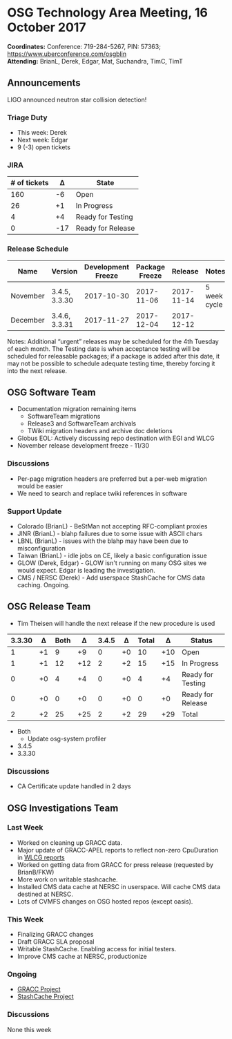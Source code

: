 # OSG Technology Area Meeting, 16 October 2017

**Coordinates:** Conference: 719-284-5267, PIN: 57363; <https://www.uberconference.com/osgblin>  
**Attending:** BrianL, Derek, Edgar, Mat, Suchandra, TimC, TimT


## Announcements

LIGO announced neutron star collision detection!

### Triage Duty

-   This week: Derek
-   Next week: Edgar
-   9 (-3) open tickets


### JIRA

| # of tickets | &Delta; | State             |
|------------ |------- |----------------- |
| 160          | -6      | Open              |
| 26           | +1      | In Progress       |
| 4            | +4      | Ready for Testing |
| 0            | -17     | Ready for Release |


### Release Schedule

| Name     | Version       | Development Freeze | Package Freeze | Release    | Notes        |
|-------- |------------- |------------------ |-------------- |---------- |------------ |
| November | 3.4.5, 3.3.30 | 2017-10-30         | 2017-11-06     | 2017-11-14 | 5 week cycle |
| December | 3.4.6, 3.3.31 | 2017-11-27         | 2017-12-04     | 2017-12-12 |              |

Notes: Additional “urgent” releases may be scheduled for the 4th Tuesday of each month. The Testing date is when acceptance testing will be scheduled for releasable packages; if a package is added after this date, it may not be possible to schedule adequate testing time, thereby forcing it into the next release.  


## OSG Software Team

-   Documentation migration remaining items  
    -   SoftwareTeam migrations
    -   Release3 and SoftwareTeam archivals
    -   TWiki migration headers and archive doc deletions
-   Globus EOL: Actively discussing repo destination with EGI and WLCG
-   November release development freeze - 11/30


### Discussions

-   Per-page migration headers are preferred but a per-web migration would be easier
-   We need to search and replace twiki references in software


### Support Update

-   Colorado (BrianL) - BeStMan not accepting RFC-compliant proxies
-   JINR (BrianL) - blahp failures due to some issue with ASCII chars
-   LBNL (BrianL) - issues with the blahp may have been due to misconfiguration
-   Taiwan (BrianL) - idle jobs on CE, likely a basic configuration issue
-   GLOW (Derek, Edgar) - GLOW isn't running on many OSG sites we would expect.  Edgar is leading the investigation.
-   CMS / NERSC (Derek) - Add userspace StashCache for CMS data caching.  Ongoing.


## OSG Release Team

- Tim Theisen will handle the next release if the new procedure is used

| 3.3.30 | &Delta; | Both | &Delta; | 3.4.5 | &Delta; | Total | &Delta; | Status            |
|------- |-------- |----- |-------- |------ |-------- |------ |-------- |------------------ |
|  1     |  +1     |  9   |  +9     |  0    |  +0     | 10    | +10     | Open              |
|  1     |  +1     | 12   | +12     |  2    |  +2     | 15    | +15     | In Progress       |
|  0     |  +0     |  4   |  +4     |  0    |  +0     |  4    |  +4     | Ready for Testing |
|  0     |  +0     |  0   |  +0     |  0    |  +0     |  0    |  +0     | Ready for Release |
|  2     |  +2     | 25   | +25     |  2    |  +2     | 29    | +29     | Total             |

-   Both
    -   Update osg-system profiler
-   3.4.5
-   3.3.30


### Discussions

- CA Certificate update handled in 2 days

## OSG Investigations Team


### Last Week

-   Worked on cleaning up GRACC data.
-   Major update of GRACC-APEL reports to reflect non-zero CpuDuration in [WLCG reports](https://accounting.egi.eu/tier2/country/USA/sumcpu_days/SITE/DATE/2017/3/2017/9/lhc/onlyinfrajobs/)
-   Worked on getting data from GRACC for press release (requested by BrianB/FKW)
-   More work on writable stashcache.  
-   Installed CMS data cache at NERSC in userspace.  Will cache CMS data destined at NERSC.
-   Lots of CVMFS changes on OSG hosted repos (except oasis).

### This Week

-   Finalizing GRACC changes
-   Draft GRACC SLA proposal
-   Writable StashCache. Enabling access for initial testers.
-   Improve CMS cache at NERSC, productionize

### Ongoing

-   [GRACC Project](https://jira.opensciencegrid.org/projects/GRACC/)
-   [StashCache Project](https://opensciencegrid.github.io/StashCache/)


### Discussions

None this week
